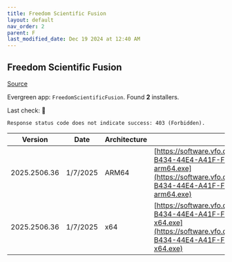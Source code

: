 ```yaml
---
title: Freedom Scientific Fusion
layout: default
nav_order: 2
parent: F
last_modified_date: Dec 19 2024 at 12:40 AM
---
```


## Freedom Scientific Fusion

[Source](https://www.freedomscientific.com/products/software/fusion/)

Evergreen app: `FreedomScientificFusion`. Found **2** installers.

Last check: 🔴
```
Response status code does not indicate success: 403 (Forbidden).
```

| Version      | Date     | Architecture | URI                                                                                                                                                                                                                                                                      |
| ------------ | -------- | ------------ | ------------------------------------------------------------------------------------------------------------------------------------------------------------------------------------------------------------------------------------------------------------------------ |
| 2025.2506.36 | 1/7/2025 | ARM64        | [https://software.vfo.digital/Fusion/2025/2025.2506.36.400/3148877A-B434-44E4-A41F-FF05140D9F4D/F2025.2506.36.400-Offline-arm64.exe](https://software.vfo.digital/Fusion/2025/2025.2506.36.400/3148877A-B434-44E4-A41F-FF05140D9F4D/F2025.2506.36.400-Offline-arm64.exe) |
| 2025.2506.36 | 1/7/2025 | x64          | [https://software.vfo.digital/Fusion/2025/2025.2506.36.400/3148877A-B434-44E4-A41F-FF05140D9F4D/F2025.2506.36.400-Offline-x64.exe](https://software.vfo.digital/Fusion/2025/2025.2506.36.400/3148877A-B434-44E4-A41F-FF05140D9F4D/F2025.2506.36.400-Offline-x64.exe)     |
